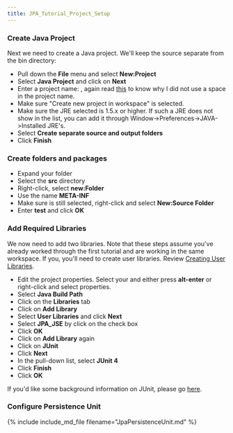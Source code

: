 ```yaml
---
title: JPA_Tutorial_Project_Setup
---
```

### Create Java Project
Next we need to create a Java project. We'll keep the source separate from the bin directory:
* Pull down the **File** menu and select **New:Project**
* Select **Java Project** and click on **Next**
* Enter a project name: **<project>**, again read [this](JPA_Tutorial_1_Getting_Started#SideBarJpaClassPath) to know why I did not use a space in the project name.
* Make sure "Create new project in workspace" is selected.
* Make sure the JRE selected is 1.5.x or higher. If such a JRE does not show in the list, you can add it through Window->Preferences->JAVA->Installed JRE's.
* Select **Create separate source and output folders**
* Click **Finish**

### Create folders and packages
* Expand your **<project>** folder
* Select the **src** directory
* Right-click, select **new:Folder**
* Use the name **META-INF**
* Make sure **<project>** is still selected, right-click and select **New:Source Folder**
* Enter **test** and click **OK**

### Add Required Libraries
We now need to add two libraries. Note that these steps assume you've already worked through the first tutorial and are working in the same workspace. If you, you'll need to create user libraries. Review [Creating User Libraries](JPA_Tutorial_1_Eclipse_Project_Setup#AddRequiredLibraries).
* Edit the project properties. Select your **<project>** and either press **alt-enter** or right-click and select properties.
* Select **Java Build Path**
* Click on the **Libraries** tab
* Click on **Add Library**
* Select **User Libraries** and click **Next**
* Select **JPA_JSE** by click on the check box
* Click **OK**
* Click on **Add Library** again
* Click on **JUnit**
* Click **Next**
* In the pull-down list, select **JUnit 4**
* Click **Finish**
* Click **OK**

If you'd like some background information on JUnit, please go [here](JUnit_4.x).

### Configure Persistence Unit
{% include include_md_file filename="JpaPersistenceUnit.md" %}

